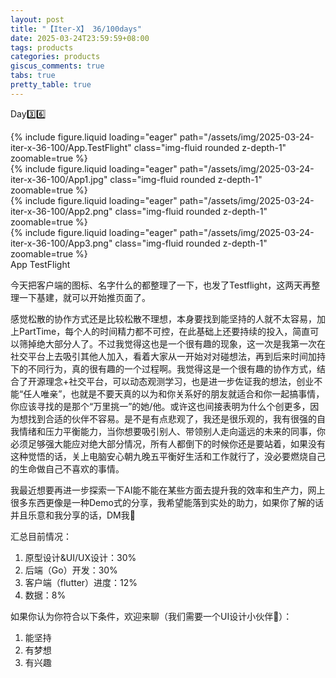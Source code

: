 ```yaml
---
layout: post
title: "【Iter-X】 36/100days"
date: 2025-03-24T23:59:59+08:00
tags: products
categories: products
giscus_comments: true
tabs: true
pretty_table: true
---
```


Day3️⃣6️⃣

<div class="row mt-3">
    <div class="row mt-3">
        <div class="col-sm mt-0 mb-0">
            {% include figure.liquid loading="eager" path="/assets/img/2025-03-24-iter-x-36-100/App.TestFlight" class="img-fluid rounded z-depth-1" zoomable=true %}
        </div>
        <div class="col-sm mt-0 mb-0">
            {% include figure.liquid loading="eager" path="/assets/img/2025-03-24-iter-x-36-100/App1.jpg" class="img-fluid rounded z-depth-1" zoomable=true %}
        </div>
    </div>
    <div class="row mt-3">
        <div class="col-sm mt-0 mb-0">
            {% include figure.liquid loading="eager" path="/assets/img/2025-03-24-iter-x-36-100/App2.png" class="img-fluid rounded z-depth-1" zoomable=true %}
        </div>
        <div class="col-sm mt-0 mb-0">
            {% include figure.liquid loading="eager" path="/assets/img/2025-03-24-iter-x-36-100/App3.png" class="img-fluid rounded z-depth-1" zoomable=true %}
        </div>
    </div>
</div>
<div class="caption mt-0">
    App TestFlight
</div>

今天把客户端的图标、名字什么的都整理了一下，也发了Testflight，这两天再整理一下基建，就可以开始推页面了。

感觉松散的协作方式还是比较松散不理想，本身要找到能坚持的人就不太容易，加上PartTime，每个人的时间精力都不可控，在此基础上还要持续的投入，简直可以筛掉绝大部分人了。不过我觉得这也是一个很有趣的现象，这一次是我第一次在社交平台上去吸引其他人加入，看着大家从一开始对对碰想法，再到后来时间加持下的不同行为，真的很有趣的一个过程啊。我觉得这是一个很有趣的协作方式，结合了开源理念+社交平台，可以动态观测学习，也是进一步佐证我的想法，创业不能“任人唯亲”，也就是不要天真的以为和你关系好的朋友就适合和你一起搞事情，你应该寻找的是那个“万里挑一”的她/他。或许这也间接表明为什么个创更多，因为想找到合适的伙伴不容易。是不是有点悲观了，我还是很乐观的，我有很强的自我情绪和压力平衡能力，当你想要吸引别人、带领别人走向遥远的未来的同事，你必须足够强大能应对绝大部分情况，所有人都倒下的时候你还是要站着，如果没有这种觉悟的话，关上电脑安心朝九晚五平衡好生活和工作就行了，没必要燃烧自己的生命做自己不喜欢的事情。

我最近想要再进一步探索一下AI能不能在某些方面去提升我的效率和生产力，网上很多东西更像是一种Demo式的分享，我希望能落到实处的助力，如果你了解的话并且乐意和我分享的话，DM我🚀

汇总目前情况：

1. 原型设计&UI/UX设计：30%
2. 后端（Go）开发：30%
3. 客户端（flutter）进度：12%
4. 数据：8%

如果你认为你符合以下条件，欢迎来聊（我们需要一个UI设计小伙伴👾）：

1. 能坚持
2. 有梦想
3. 有兴趣
